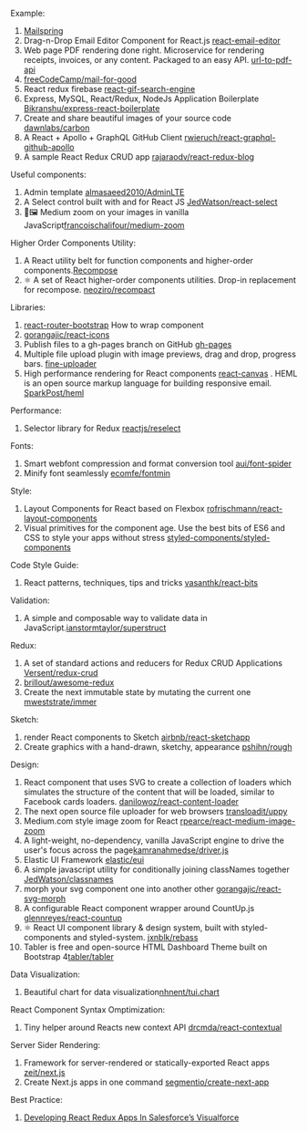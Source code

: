 Example:
1. [Mailspring](https://github.com/Foundry376/Mailspring)
2. Drag-n-Drop Email Editor Component for React.js [react-email-editor](https://github.com/unroll-io/react-email-editor)
3. Web page PDF rendering done right. Microservice for rendering receipts, invoices, or any content. Packaged to an easy API. [url-to-pdf-api](https://github.com/alvarcarto/url-to-pdf-api)
4. [freeCodeCamp/mail-for-good](https://github.com/freeCodeCamp/mail-for-good)
5. React redux firebase [react-gif-search-engine](https://github.com/tightenco/react-gif-search-engine)
6. Express, MySQL, React/Redux, NodeJs Application Boilerplate [Bikranshu/express-react-boilerplate](https://github.com/Bikranshu/express-react-boilerplate)
7. Create and share beautiful images of your source code [dawnlabs/carbon](https://github.com/dawnlabs/carbon)
8. A React + Apollo + GraphQL GitHub Client [rwieruch/react-graphql-github-apollo](https://github.com/rwieruch/react-graphql-github-apollo)
9. A sample React Redux CRUD app [rajaraodv/react-redux-blog](https://github.com/rajaraodv/react-redux-blog)

Useful components:
1. Admin template [almasaeed2010/AdminLTE](https://github.com/almasaeed2010/AdminLTE)
2. A Select control built with and for React JS [JedWatson/react-select](https://github.com/JedWatson/react-select)
3. 🔎🖼 Medium zoom on your images in vanilla JavaScript[francoischalifour/medium-zoom](https://github.com/francoischalifour/medium-zoom)


Higher Order Components Utility:
1. A React utility belt for function components and higher-order components.[Recompose](https://github.com/acdlite/recompose)
2. ⚛ A set of React higher-order components utilities. Drop-in replacement for recompose. [neoziro/recompact](https://github.com/neoziro/recompact)

Libraries:
1. [react-router-bootstrap](https://github.com/react-bootstrap/react-router-bootstrap) How to wrap component
2. [gorangajic/react-icons](https://github.com/gorangajic/react-icons)
3. Publish files to a gh-pages branch on GitHub [gh-pages](https://github.com/tschaub/gh-pages)
4. Multiple file upload plugin with image previews, drag and drop, progress bars. [fine-uploader](https://github.com/FineUploader/fine-uploader)
5. High performance <canvas> rendering for React components [react-canvas](https://github.com/Flipboard/react-canvas)
. HEML is an open source markup language for building responsive email. [SparkPost/heml](https://github.com/SparkPost/heml)

Performance:
1. Selector library for Redux [reactjs/reselect](https://github.com/reactjs/reselect)

Fonts:
1. Smart webfont compression and format conversion tool [aui/font-spider](https://github.com/aui/font-spider)
2. Minify font seamlessly [ecomfe/fontmin](https://github.com/ecomfe/fontmin)

Style:
1. Layout Components for React based on Flexbox [rofrischmann/react-layout-components](https://github.com/rofrischmann/react-layout-components)
2. Visual primitives for the component age. Use the best bits of ES6 and CSS to style your apps without stress [styled-components/styled-components](https://github.com/styled-components/styled-components)

Code Style Guide:
1. React patterns, techniques, tips and tricks [vasanthk/react-bits](https://github.com/vasanthk/react-bits)

Validation:
1. A simple and composable way to validate data in JavaScript.[ianstormtaylor/superstruct](https://github.com/ianstormtaylor/superstruct)

Redux:
1. A set of standard actions and reducers for Redux CRUD Applications [Versent/redux-crud](https://github.com/Versent/redux-crud)
2. [brillout/awesome-redux](https://github.com/brillout/awesome-redux)
3. Create the next immutable state by mutating the current one [mweststrate/immer](https://github.com/mweststrate/immer)

Sketch:
1. render React components to Sketch [airbnb/react-sketchapp](https://github.com/airbnb/react-sketchapp)
2. Create graphics with a hand-drawn, sketchy, appearance [pshihn/rough](https://github.com/pshihn/rough)

Design:
1. React component that uses SVG to create a collection of loaders which simulates the structure of the content that will be loaded, similar to Facebook cards loaders. [danilowoz/react-content-loader](https://github.com/danilowoz/react-content-loader)
2. The next open source file uploader for web browsers [transloadit/uppy](https://github.com/transloadit/uppy)
3. Medium.com style image zoom for React [rpearce/react-medium-image-zoom](https://github.com/rpearce/react-medium-image-zoom)
4. A light-weight, no-dependency, vanilla JavaScript engine to drive the user's focus across the page[kamranahmedse/driver.js](https://github.com/kamranahmedse/driver.js)
5. Elastic UI Framework  [elastic/eui](https://github.com/elastic/eui)
6. A simple javascript utility for conditionally joining classNames together [JedWatson/classnames](https://github.com/JedWatson/classnames)
7. morph your svg component one into another other [gorangajic/react-svg-morph](https://github.com/gorangajic/react-svg-morph/)
8. A configurable React component wrapper around CountUp.js [glennreyes/react-countup](https://github.com/glennreyes/react-countup)
9. ⚛️ React UI component library & design system, built with styled-components and styled-system. [jxnblk/rebass](https://github.com/jxnblk/rebass)
10. Tabler is free and open-source HTML Dashboard Theme built on Bootstrap 4[tabler/tabler](https://github.com/tabler/tabler)

Data Visualization:
1. Beautiful chart for data visualization[nhnent/tui.chart](https://github.com/nhnent/tui.chart)

React Component Syntax Omptimization:
1. Tiny helper around Reacts new context API [drcmda/react-contextual](https://github.com/drcmda/react-contextual)

Server Sider Rendering:
1. Framework for server-rendered or statically-exported React apps [zeit/next.js](https://github.com/zeit/next.js)
2. Create Next.js apps in one command [segmentio/create-next-app](https://github.com/segmentio/create-next-app)

Best Practice:
1. [Developing React Redux Apps In Salesforce’s Visualforce](https://medium.com/@rajaraodv/developing-react-redux-apps-in-salesforce-s-visualforce-3ad7be560d1c)

